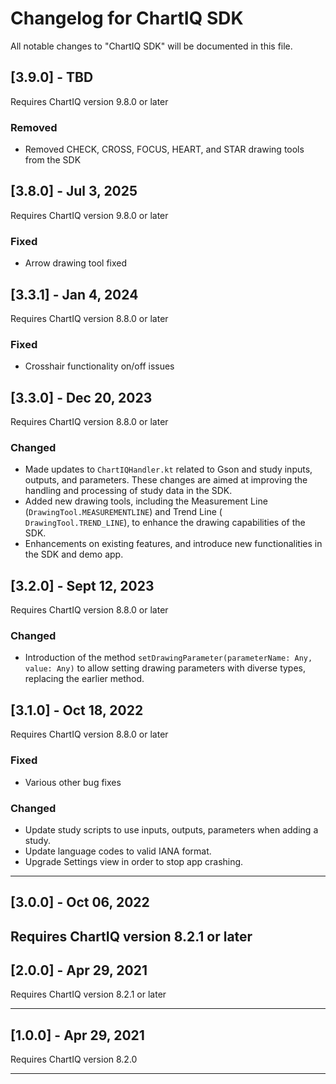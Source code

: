 # Changelog for ChartIQ SDK

All notable changes to "ChartIQ SDK" will be documented in this file.

## [3.9.0] - TBD

Requires ChartIQ version 9.8.0 or later

### Removed

- Removed CHECK, CROSS, FOCUS, HEART, and STAR drawing tools from the SDK

## [3.8.0] - Jul 3, 2025

Requires ChartIQ version 9.8.0 or later

### Fixed

- Arrow drawing tool fixed

## [3.3.1] - Jan 4, 2024

Requires ChartIQ version 8.8.0 or later

### Fixed

- Crosshair functionality on/off issues


## [3.3.0] - Dec 20, 2023

Requires ChartIQ version 8.8.0 or later

### Changed

- Made updates to ```ChartIQHandler.kt``` related to Gson and study inputs, outputs, and parameters. These changes are
  aimed at improving the handling and processing of study data in the SDK.
- Added new drawing tools, including the Measurement Line (```DrawingTool.MEASUREMENTLINE```) and Trend Line (
  ```DrawingTool.TREND_LINE```), to enhance the drawing capabilities of the SDK.
- Enhancements on existing features, and introduce new functionalities in the SDK and demo app.

## [3.2.0] - Sept 12, 2023

Requires ChartIQ version 8.8.0 or later

### Changed

- Introduction of the method ```setDrawingParameter(parameterName: Any, value: Any)``` to allow setting drawing
  parameters with diverse types, replacing the earlier method.

## [3.1.0] - Oct 18, 2022

Requires ChartIQ version 8.8.0 or later

### Fixed

- Various other bug fixes

### Changed

- Update study scripts to use inputs, outputs, parameters when adding a study.
- Update language codes to valid IANA format.
- Upgrade Settings view in order to stop app crashing.

---

## [3.0.0] - Oct 06, 2022

Requires ChartIQ version 8.2.1 or later
---

## [2.0.0] - Apr 29, 2021

Requires ChartIQ version 8.2.1 or later

---

## [1.0.0] - Apr 29, 2021

Requires ChartIQ version 8.2.0


---


